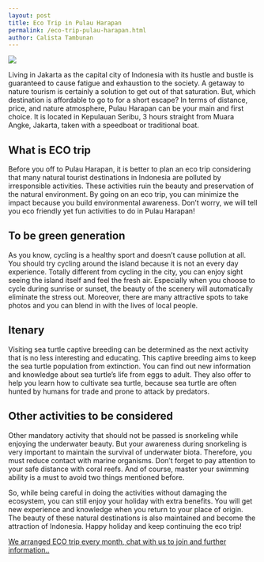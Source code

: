 ```yaml
---
layout: post
title: Eco Trip in Pulau Harapan
permalink: /eco-trip-pulau-harapan.html
author: Calista Tambunan
---
```


<img src="https://paradisotraveling.com/wp-content/uploads/2017/07/pulau-harapan-kepulauan-seribu.jpg" class="post-feat-img img-responsive" />

Living in Jakarta as the capital city of Indonesia with its hustle and bustle is guaranteed to cause fatigue and exhaustion to the society. A getaway to nature tourism is certainly a solution to get out of that saturation. But, which destination is affordable to go to for a short escape? In terms of distance, price, and nature atmosphere, Pulau Harapan can be your main and first choice. It is located in Kepulauan Seribu, 3 hours straight from Muara Angke, Jakarta, taken with a speedboat or traditional boat. 

## What is ECO trip
Before you off to Pulau Harapan, it is better to plan an eco trip considering that many natural tourist destinations in Indonesia are polluted by irresponsible activities.  These activities ruin the beauty and preservation of the natural environment. By going on an eco trip, you can minimize the impact because you build environmental awareness. Don’t worry, we will tell you eco friendly yet fun activities to do in Pulau Harapan! 

## To be green generation
As you know, cycling is a healthy sport and doesn’t cause pollution at all. You should try cycling around the island because it is not an every day experience. Totally different from cycling in the city, you can enjoy sight seeing the island itself and feel the fresh air. Especially when you choose to cycle during sunrise or sunset, the beauty of the scenery will automatically eliminate the stress out. Moreover, there are many attractive spots to take photos and you can blend in with the lives of local people. 

## Itenary
Visiting sea turtle captive breeding can be determined as the next activity that is no less interesting and educating. This captive breeding aims to keep the sea turtle population from extinction.  You can find out new information and knowledge about sea turtle’s life from eggs to adult. They also offer to help you learn how to cultivate sea turtle, because sea turtle are often hunted by humans for trade and prone to attack by predators. 

## Other activities to be considered
Other mandatory activity that should not be passed is snorkeling while enjoying the underwater beauty. But your awareness during snorkeling is very important to maintain the survival of underwater biota. Therefore, you must reduce contact with marine organisms. Don’t forget to pay attention to your safe distance with coral reefs. And of course, master your swimming ability is a must to avoid two things mentioned before. 

So, while being careful in doing the activities without damaging the ecosystem, you can still enjoy your holiday with extra benefits. You will get new experience and knowledge when you return to your place of origin. The beauty of these natural destinations is also maintained and become the attraction of Indonesia. Happy holiday and keep continuing the eco trip!

<a href="https://web.whatsapp.com/send?phone=6281289999522&amp;text=Hi,%20E-Nyelam%20i%20need%20information%20about%20ECO%20trip" class="cta--in--page">We arranged ECO trip every month, chat with us to join and further information..</a>
